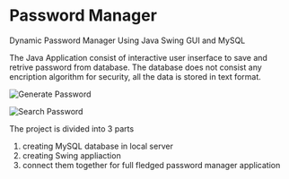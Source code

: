 # Password Manager
Dynamic Password Manager Using Java Swing GUI and MySQL

The Java Application consist of interactive user inserface to save and retrive password from database.
The database does not consist any encription algorithm for security, all the data is stored in text format.

![Generate Password](https://github.com/IamRishavDas/PasswordManager/assets/140265067/f241f0bd-64f6-48e4-b344-f7f2c67fb626)

![Search Password](https://github.com/IamRishavDas/PasswordManager/assets/140265067/c3307709-3fda-4c43-855a-70bb3052119f)


The project is divided into 3 parts 
  1. creating MySQL database in local server
  2. creating Swing appliaction
  3. connect them together for full fledged password manager application
